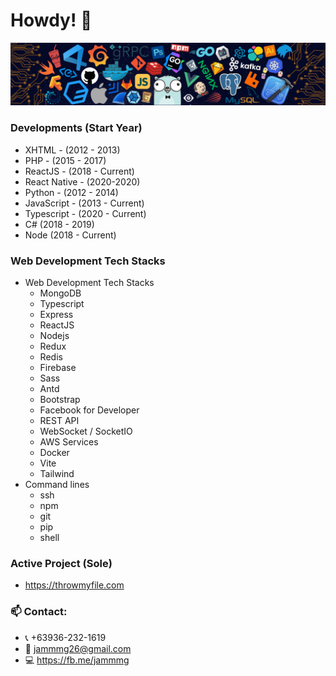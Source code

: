 # Howdy! 👋

![](https://github.com/jamg26/jamg26/blob/master/header_.png)

### Developments (Start Year)
  - XHTML - (2012 - 2013)
  - PHP - (2015 - 2017)
  - ReactJS - (2018 - Current)
  - React Native - (2020-2020)
  - Python - (2012 - 2014)
  - JavaScript - (2013 - Current)
  - Typescript - (2020 - Current)
  - C# (2018 - 2019)
  - Node (2018 - Current)

### Web Development Tech Stacks
  - Web Development Tech Stacks
    - MongoDB
    - Typescript
    - Express
    - ReactJS
    - Nodejs
    - Redux
    - Redis
    - Firebase
    - Sass
    - Antd
    - Bootstrap
    - Facebook for Developer
    - REST API
    - WebSocket / SocketIO
    - AWS Services
    - Docker
    - Vite
    - Tailwind
  - Command lines
    - ssh
    - npm
    - git
    - pip
    - shell

### Active Project (Sole)
  - https://throwmyfile.com

### 📫 Contact: 
  - :telephone_receiver: +63936-232-1619
  - :email: jammmg26@gmail.com
  - :computer: https://fb.me/jammmg
